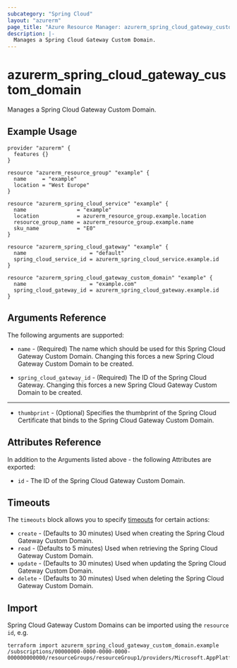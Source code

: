 ```yaml
---
subcategory: "Spring Cloud"
layout: "azurerm"
page_title: "Azure Resource Manager: azurerm_spring_cloud_gateway_custom_domain"
description: |-
  Manages a Spring Cloud Gateway Custom Domain.
---
```


# azurerm_spring_cloud_gateway_custom_domain

Manages a Spring Cloud Gateway Custom Domain.

## Example Usage

```hcl
provider "azurerm" {
  features {}
}

resource "azurerm_resource_group" "example" {
  name     = "example"
  location = "West Europe"
}

resource "azurerm_spring_cloud_service" "example" {
  name                = "example"
  location            = azurerm_resource_group.example.location
  resource_group_name = azurerm_resource_group.example.name
  sku_name            = "E0"
}

resource "azurerm_spring_cloud_gateway" "example" {
  name                    = "default"
  spring_cloud_service_id = azurerm_spring_cloud_service.example.id
}

resource "azurerm_spring_cloud_gateway_custom_domain" "example" {
  name                    = "example.com"
  spring_cloud_gateway_id = azurerm_spring_cloud_gateway.example.id
}
```

## Arguments Reference

The following arguments are supported:

* `name` - (Required) The name which should be used for this Spring Cloud Gateway Custom Domain. Changing this forces a new Spring Cloud Gateway Custom Domain to be created.

* `spring_cloud_gateway_id` - (Required) The ID of the Spring Cloud Gateway. Changing this forces a new Spring Cloud Gateway Custom Domain to be created.

---

* `thumbprint` - (Optional) Specifies the thumbprint of the Spring Cloud Certificate that binds to the Spring Cloud Gateway Custom Domain.

## Attributes Reference

In addition to the Arguments listed above - the following Attributes are exported: 

* `id` - The ID of the Spring Cloud Gateway Custom Domain.

## Timeouts

The `timeouts` block allows you to specify [timeouts](https://www.terraform.io/language/resources/syntax#operation-timeouts) for certain actions:

* `create` - (Defaults to 30 minutes) Used when creating the Spring Cloud Gateway Custom Domain.
* `read` - (Defaults to 5 minutes) Used when retrieving the Spring Cloud Gateway Custom Domain.
* `update` - (Defaults to 30 minutes) Used when updating the Spring Cloud Gateway Custom Domain.
* `delete` - (Defaults to 30 minutes) Used when deleting the Spring Cloud Gateway Custom Domain.

## Import

Spring Cloud Gateway Custom Domains can be imported using the `resource id`, e.g.

```shell
terraform import azurerm_spring_cloud_gateway_custom_domain.example /subscriptions/00000000-0000-0000-0000-000000000000/resourceGroups/resourceGroup1/providers/Microsoft.AppPlatform/Spring/service1/gateways/gateway1/domains/domain1
```
